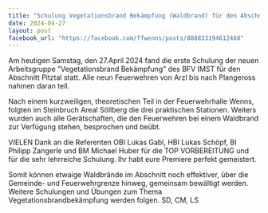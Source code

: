 ```yaml
---
title: "Schulung Vegetationsbrand Bekämpfung (Waldbrand) für den Abschnitt Pitztal"
date: 2024-04-27
layout: post
facebook_url: "https://facebook.com/ffwenns/posts/808833194612468"
---
```


Am heutigen Samstag, den 27.April 2024 fand die erste Schulung der neuen Arbeitsgruppe "Vegetationsbrand Bekämpfung" des BFV IMST für den Abschnitt Pitztal statt. Alle neun Feuerwehren von Arzl bis nach Plangeross nahmen daran teil.

Nach einem kurzweiligen, theoretischen Teil in der Feuerwehrhalle Wenns, folgten im Steinbruch Areal Söllberg die drei praktischen Stationen. Weiters wurden auch alle Gerätschaften, die den Feuerwehren bei einem Waldbrand zur Verfügung stehen, besprochen und beübt. 

VIELEN Dank an die Referenten OBI Lukas Gabl, HBI Lukas Schöpf, BI Philipp Zangerle und BM Michael Huber für die TOP VORBEREITUNG und für die sehr lehrreiche Schulung. Ihr habt eure Premiere perfekt gemeistert.

Somit können etwaige Waldbrände im Abschnitt noch effektiver, über die Gemeinde- und Feuerwehrgrenze hinweg, gemeinsam bewältigt werden. Weitere Schulungen und Übungen zum Thema Vegetationsbrandbekämpfung werden folgen. 
 SD, CM, LS